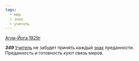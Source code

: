 ```yaml
---
tags:
  - мир
  - знак
  - учитель
---
```


[Агни-Йога 1929г](/agni/1929)

___349___
[Учитель](/tag/#учитель) не забудет принять каждый [знак](/tag/#знак) преданности. Преданность и готовность куют связь миров.